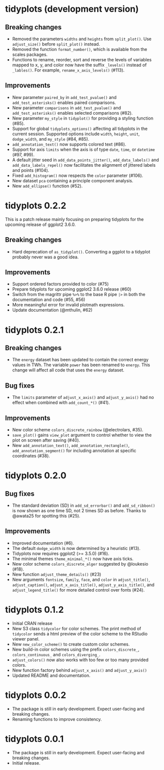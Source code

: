 # tidyplots (development version)

## Breaking changes
* Removed the parameters `widths` and `heights` from `split_plot()`. Use 
`adjust_size()` before `split_plot()` instead.
* Removed the function `format_number()`, which is available from the scales packages.
* Functions to rename, reorder, sort and reverse the levels of variables mapped to x, y, and color 
now have the suffix `_levels()` instead of `_lables()`. For example, `rename_x_axis_levels()` (#113).

## Improvements

* New parameter `paired_by` in `add_test_pvalue()` and `add_test_asterisks()` 
enables paired comparisons.
* New parameter `comparisons` in `add_test_pvalue()` and `add_test_asterisks()` 
enables selected comparisons (#82).
* New parameter `my_style` in `tidyplot()` for providing a styling function (#85).
* Support for global `tidyplots_options()` affecting all tidyplots in the current session. 
Supported options include `width`, `height`, `unit`, `dodge_width`, and `my_style` (#84, #85).
* `add_annotation_text()` now supports colored text (#86).
* Support for axis `limits` when the axis is of type `date`, `time`, or `datetime` (#97, #99).
* A default jitter seed in `add_data_points_jitter()`, `add_data_labels()` and `add_data_labels_repel()` 
now facilitates the alignment of jittered labels and points (#104).
* Fixed `add_histogram()` now respects the `color` parameter (#106).
* New dataset `pca` containing a principle component analysis.
* New `add_ellipse()` function (#52).

# tidyplots 0.2.2

This is a patch release mainly focusing on preparing tidyplots for the upcoming release of ggplot2 3.6.0.

## Breaking changes

* Hard deprecation of `as_tidyplot()`. Converting a ggplot to a tidyplot probably never was a good idea.

## Improvements

* Support ordered factors provided to color (#75)
* Prepare tidyplots for upcoming ggplot2 3.6.0 release (#60)
* Switch from the magrittr pipe `%>%` to the base R pipe `|>` in both the documentation and code (#55, #56)
* More meaningful error for invalid plotmath expressions.
* Update documentation (@mthulin, #62)

# tidyplots 0.2.1

## Breaking changes

* The `energy` dataset has been updated to contain the correct energy values in TWh. The variable `power` has been renamed to `energy`. This change will affect all code that uses the `energy` dataset.

## Bug fixes

* The `limits` parameter of `adjust_x_axis()` and `adjust_y_axis()` had no effect when combined with `add_count_*()` (#41).

## Improvements

* New color scheme `colors_discrete_rainbow` (@electrolars, #35).
* `save_plot()` gains `view_plot` argument to control whether to view the plot on screen after saving (#40).
* New `add_annotation_text()`, `add_annotation_rectangle()`, `add_annotation_segment()` for including annotation at specific coordinates (#38).

# tidyplots 0.2.0

## Bug fixes

* The standard deviation (SD) in `add_sd_errorbar()` and `add_sd_ribbon()` is now shown as
one time SD, not 2 times SD as before. Thanks to @awata25 for spotting this (#25).

## Improvements

* Improved documentation (#6).
* The default `dodge_width` is now determined by a heuristic (#13).
* Tidyplots now requires ggplot2 (>= 3.5.0) (#16).
* The minimal themes `theme_minimal_*()` now have axis ticks.
* New color scheme `colors_discrete_alger` suggested by @loukesio (#18).
* New function `adjust_theme_details()` (#23)
* New arguments `fontsize`, `family`, `face`, and `color` in 
`adjust_title()`, `adjust_caption()`, `adjust_x_axis_title()`,  `adjust_y_axis_title()`, 
and `adjust_legend_title()` for more detailed control over fonts (#24).

# tidyplots 0.1.2

* Initial CRAN release
* New S3 class `tidycolor` for color schemes. The print method of `tidycolor` sends a html preview of the color scheme to the RStudio viewer panel.
* New `new_color_scheme()` to create custom color schemes.
* New build-in color schemes using the prefix `colors_discrete_`, `colors_continuous_` and `colors_diverging_`. 
* `adjust_colors()` now also works with too few or too many provided colors.
* New function factory behind `adjust_x_axis()` and `adjust_y_axis()`
* Updated README and documentation.

# tidyplots 0.0.2

* The package is still in early development. Expect user-facing and breaking changes.
* Renaming functions to improve consistency.

# tidyplots 0.0.1

* The package is still in early development. Expect user-facing and breaking changes.
* Initial release.
